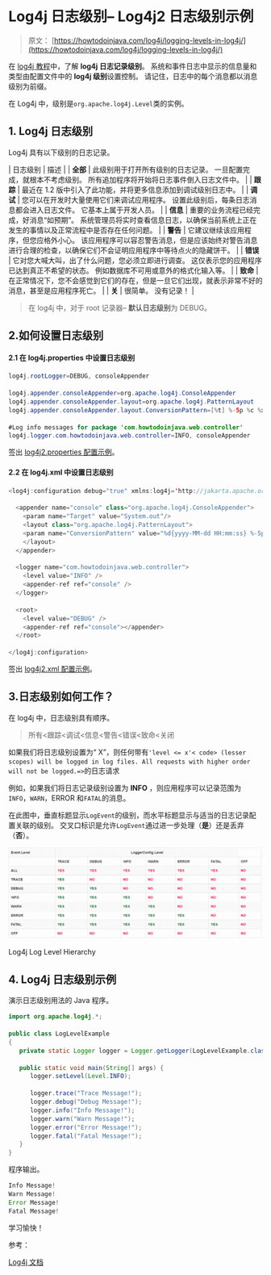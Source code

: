 # Log4j 日志级别– Log4j2 日志级别示例

> 原文： [https://howtodoinjava.com/log4j/logging-levels-in-log4j/](https://howtodoinjava.com/log4j/logging-levels-in-log4j/)

在 [log4j 教程](https://howtodoinjava.com/log4j/)中，了解 **log4j 日志记录级别**。 系统和事件日志中显示的信息量和类型由配置文件中的 **log4j 级别**设置控制。 请记住，日志中的每个消息都以消息级别为前缀。

在 Log4j 中，级别是`org.apache.log4j.Level`类的实例。

## 1\. Log4j 日志级别

Log4j 具有以下级别的日志记录。

| 日志级别 | 描述 |
| **全部** | 此级别用于打开所有级别的日志记录。 一旦配置完成，就根本不考虑级别。 所有追加程序将开始将日志事件倒入日志文件中。 |
| **跟踪** | 最近在 1.2 版中引入了此功能，并将更多信息添加到调试级别日志中。 |
| **调试** | 您可以在开发时大量使用它们来调试应用程序。 设置此级别后，每条日志消息都会进入日志文件。 它基本上属于开发人员。 |
| **信息** | 重要的业务流程已经完成，好消息“如预期”。 系统管理员将实时查看信息日志，以确保当前系统上正在发生的事情以及正常流程中是否存在任何问题。 |
| **警告** | 它建议继续该应用程序，但您应格外小心。 该应用程序可以容忍警告消息，但是应该始终对警告消息进行合理的检查，以确保它们不会证明应用程序中等待点火的隐藏饼干。 |
| **错误** | 它对您大喊大叫，出了什么问题，您必须立即进行调查。 这仅表示您的应用程序已达到真正不希望的状态。 例如数据库不可用或意外的格式化输入等。 |
| **致命** | 在正常情况下，您不会感觉到它们的存在，但是一旦它们出现，就表示非常不好的消息，甚至是应用程序死亡。 |
| **关** | 很简单。 没有记录！ |

> 在 log4j 中，对于 root 记录器– **默认日志级别**为 DEBUG。

## 2.如何设置日志级别

#### 2.1 在 log4j.properties 中设置日志级别

```java
log4j.rootLogger=DEBUG, consoleAppender

log4j.appender.consoleAppender=org.apache.log4j.ConsoleAppender
log4j.appender.consoleAppender.layout=org.apache.log4j.PatternLayout
log4j.appender.consoleAppender.layout.ConversionPattern=[%t] %-5p %c %x - %m%n

#Log info messages for package 'com.howtodoinjava.web.controller'
log4j.logger.com.howtodoinjava.web.controller=INFO, consoleAppender

```

签出 [log4j2.properties 配置示例](https://howtodoinjava.com/log4j2/log4j-2-properties-file-configuration-example/)。

#### 2.2 在 log4j.xml 中设置日志级别

```java
<log4j:configuration debug="true" xmlns:log4j='http://jakarta.apache.org/log4j/'>

  <appender name="console" class="org.apache.log4j.ConsoleAppender">
    <param name="Target" value="System.out"/>
    <layout class="org.apache.log4j.PatternLayout">
    <param name="ConversionPattern" value="%d{yyyy-MM-dd HH:mm:ss} %-5p %c{1}:%L - %m%n" />
    </layout>
  </appender>

  <logger name="com.howtodoinjava.web.controller">
	<level value="INFO" />
	<appender-ref ref="console" />
  </logger>

  <root>
  	<level value="DEBUG" />
    <appender-ref ref="console"></appender>
  </root>

</log4j:configuration>

```

签出 [log4j2.xml 配置示例](https://howtodoinjava.com/log4j2/log4j-2-xml-configuration-example/)。

## 3.日志级别如何工作？

在 log4j 中，日志级别具有顺序。

> 所有<跟踪<调试<信息<警告<错误<致命<关闭

如果我们将日志级别设置为“ X”，则任何带有`'level <= x'< code> (lesser scopes) will be logged in log files. All requests with higher order will not be logged.=>`的日志请求

例如，如果我们将日志记录级别设置为 **INFO** ，则应用程序可以记录范围为`INFO`，`WARN`，ERROR 和`FATAL`的消息。

在此图中，垂直标题显示`LogEvent`的级别，而水平标题显示与适当的日志记录配置关联的级别。 交叉口标识是允许`LogEvent`通过进一步处理（**是**）还是丢弃（**否**）。

![Log4j Log Levels](img/31a2bd247f68b9def9c310408deaab27.png)

Log4j Log Level Hierarchy



## 4\. Log4j 日志级别示例

演示日志级别用法的 Java 程序。

```java
import org.apache.log4j.*;

public class LogLevelExample 
{
   private static Logger logger = Logger.getLogger(LogLevelExample.class);

   public static void main(String[] args) {
      logger.setLevel(Level.INFO);

      logger.trace("Trace Message!");
      logger.debug("Debug Message!");
      logger.info("Info Message!");
      logger.warn("Warn Message!");
      logger.error("Error Message!");
      logger.fatal("Fatal Message!");
   }
}

```

程序输出。

```java
Info Message!
Warn Message!
Error Message!
Fatal Message!

```

学习愉快！

参考：

[Log4j 文档](https://logging.apache.org/log4j/2.0/manual/architecture.html)